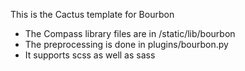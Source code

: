 This is the Cactus template for Bourbon

- The Compass library files are in /static/lib/bourbon
- The preprocessing is done in plugins/bourbon.py
- It supports scss as well as sass
